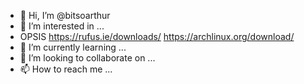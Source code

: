 - 👋 Hi, I’m @bitsoarthur
- 👀 I’m interested in ...
- OPSIS
https://rufus.ie/downloads/
https://archlinux.org/download/
- 🌱 I’m currently learning ...
- 💞️ I’m looking to collaborate on ...
- 📫 How to reach me ...

<!---
bitsoarthur/bitsoarthur is a ✨ special ✨ repository because its `README.md` (this file) appears on your GitHub profile.
You can click the Preview link to take a look at your changes.
--->
